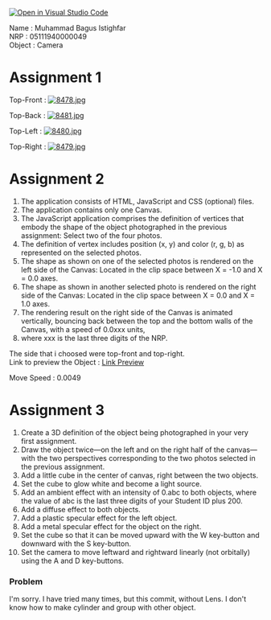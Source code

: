 [![Open in Visual Studio Code](https://classroom.github.com/assets/open-in-vscode-f059dc9a6f8d3a56e377f745f24479a46679e63a5d9fe6f495e02850cd0d8118.svg)](https://classroom.github.com/online_ide?assignment_repo_id=5762965&assignment_repo_type=AssignmentRepo)

Name : Muhammad Bagus Istighfar<br/>
NRP : 05111940000049<br/>
Object : Camera<br/>

# Assignment 1

Top-Front :
[![8478.jpg](https://i.postimg.cc/vH1JqZTQ/8478.jpg)](https://postimg.cc/RNBpq9w8)


Top-Back :
[![8481.jpg](https://i.postimg.cc/jdKfvLZf/8481.jpg)](https://postimg.cc/V5G5kLys)


Top-Left :
[![8480.jpg](https://i.postimg.cc/fLTFxw1Q/8480.jpg)](https://postimg.cc/yJtvKzVL)


Top-Right : 
[![8479.jpg](https://i.postimg.cc/vH6K722T/8479.jpg)](https://postimg.cc/F7NGNp4X)

# Assignment 2
1. The application consists of HTML, JavaScript and CSS (optional) files.
2. The application contains only one Canvas.
3. The JavaScript application comprises the definition of vertices that embody the shape of the object photographed in the previous assignment: Select two of the four photos.
4. The definition of vertex includes position (x, y) and color (r, g, b) as represented on the selected photos.
5. The shape as shown on one of the selected photos is rendered on the left side of the Canvas: Located in the clip space between X = -1.0 and X = 0.0 axes.
6. The shape as shown in another selected photo is rendered on the right side of the Canvas: Located in the clip space between X = 0.0 and X = 1.0 axes.
7. The rendering result on the right side of the Canvas is animated vertically, bouncing back between the top and the bottom walls of the Canvas, with a speed of 0.0xxx units,
8. where xxx is the last three digits of the NRP.

The side that i choosed were top-front and top-right.<br/>
Link to preview the Object : [Link Preview](https://bagusistighfar86.github.io/cg2021c/assignment2/)<br/>

Move Speed : 0.0049<br/>

# Assignment 3
1. Create a 3D definition of the object being photographed in your very first assignment.
2. Draw the object twice—on the left and on the right half of the canvas—with the two perspectives corresponding to the two photos selected in the previous assignment.
3. Add a little cube in the center of canvas, right between the two objects.
4. Set the cube to glow white and become a light source.
5. Add an ambient effect with an intensity of 0.abc to both objects, where the value of abc is the last three digits of your Student ID plus 200.
6. Add a diffuse effect to both objects. 
7. Add a plastic specular effect for the left object. 
8. Add a metal specular effect for the object on the right. 
9. Set the cube so that it can be moved upward with the W key-button and downward with the S key-button. 
10. Set the camera to move leftward and rightward linearly (not orbitally) using the A and D key-buttons.

### Problem
I'm sorry. I have tried many times, but this commit, without Lens. I don't know how to make cylinder and group with other object. 
